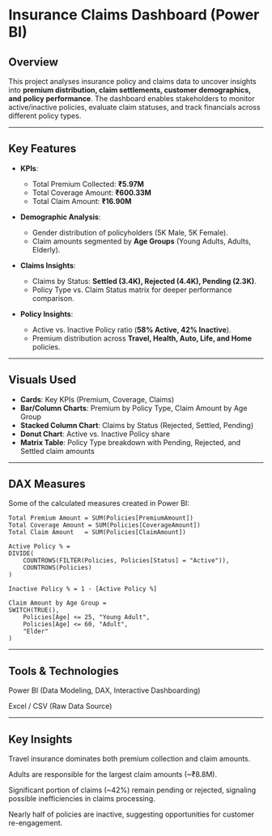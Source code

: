 # Insurance Claims Dashboard (Power BI)

##  Overview  
This project analyses insurance policy and claims data to uncover insights into **premium distribution, claim settlements, customer demographics, and policy performance**. The dashboard enables stakeholders to monitor active/inactive policies, evaluate claim statuses, and track financials across different policy types.  

---

## Key Features  
- **KPIs**:  
  - Total Premium Collected: **₹5.97M**  
  - Total Coverage Amount: **₹600.33M**  
  - Total Claim Amount: **₹16.90M**  

- **Demographic Analysis**:  
  - Gender distribution of policyholders (5K Male, 5K Female).  
  - Claim amounts segmented by **Age Groups** (Young Adults, Adults, Elderly).  

- **Claims Insights**:  
  - Claims by Status: **Settled (3.4K), Rejected (4.4K), Pending (2.3K)**.  
  - Policy Type vs. Claim Status matrix for deeper performance comparison.  

- **Policy Insights**:  
  - Active vs. Inactive Policy ratio (**58% Active, 42% Inactive**).  
  - Premium distribution across **Travel, Health, Auto, Life, and Home** policies.  

---

## Visuals Used  
- **Cards**: Key KPIs (Premium, Coverage, Claims)  
- **Bar/Column Charts**: Premium by Policy Type, Claim Amount by Age Group  
- **Stacked Column Chart**: Claims by Status (Rejected, Settled, Pending)  
- **Donut Chart**: Active vs. Inactive Policy share  
- **Matrix Table**: Policy Type breakdown with Pending, Rejected, and Settled claim amounts  

---

## DAX Measures  
Some of the calculated measures created in Power BI:  
```DAX
Total Premium Amount = SUM(Policies[PremiumAmount])
Total Coverage Amount = SUM(Policies[CoverageAmount])
Total Claim Amount   = SUM(Policies[ClaimAmount])

Active Policy % =
DIVIDE(
    COUNTROWS(FILTER(Policies, Policies[Status] = "Active")),
    COUNTROWS(Policies)
)

Inactive Policy % = 1 - [Active Policy %]

Claim Amount by Age Group =
SWITCH(TRUE(),
    Policies[Age] <= 25, "Young Adult",
    Policies[Age] <= 60, "Adult",
    "Elder"
)
```

---
## Tools & Technologies

Power BI (Data Modeling, DAX, Interactive Dashboarding)

Excel / CSV (Raw Data Source)

--- 
## Key Insights

Travel insurance dominates both premium collection and claim amounts.

Adults are responsible for the largest claim amounts (~₹8.8M).

Significant portion of claims (~42%) remain pending or rejected, signaling possible inefficiencies in claims processing.

Nearly half of policies are inactive, suggesting opportunities for customer re-engagement.

